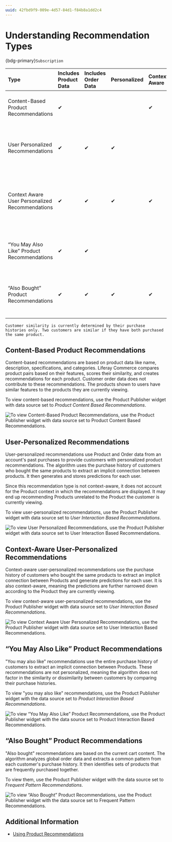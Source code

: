 ```yaml
---
uuid: 42fbd9f9-009e-4d57-84d1-f84b8a1dd2c4
---
```

# Understanding Recommendation Types

{bdg-primary}`Subscription`

| Type | Includes Product Data  | Includes Order Data  | Personalized  | Context Aware  | Frequency  | Description  |
|:--|:--|:--|:--|:--|:--|:--|
| Content-Based Product Recommendations  |  &#10004; |   |   |  &#10004;  |   | Recommends similar products to the Product being viewed  |
| User Personalized Recommendations  |  &#10004;  |  &#10004;  |  &#10004;  |   |   | Recommends products based on the purchase history of similar customers  |
| Context Aware User Personalized Recommendations   |  &#10004;  |  &#10004;  |  &#10004;  |  &#10004;  |   | Recommends products of similar categories based on the purchase history of similar customers  |
| “You May Also Like” Product Recommendations  |  &#10004;  |  &#10004;  |   |   |   | Recommends products based on the purchase history of all customers  |
| “Also Bought” Product Recommendations  |  &#10004;  |  &#10004;  |  &#10004;  |  &#10004;  |  &#10004;  | Recommends products frequently purchased with the viewed Product  |

```{important}
Customer similarity is currently determined by their purchase histories only. Two customers are similar if they have both purchased the same product.
```

## Content-Based Product Recommendations

Content-based recommendations are based on product data like name, description, specifications, and categories. Liferay Commerce compares product pairs based on their features, scores their similarity, and creates recommendations for each product. Customer order data does not contribute to these recommendations. The products shown to users have similar features to the products they are currently viewing.

To view content-based recommendations, use the Product Publisher widget with data source set to *Product Content Based Recommendations*.

![To view Content-Based Product Recommendations, use the Product Publisher widget with data source set to Product Content Based Recommendations.](./understanding-recommendation-types/images/01.png)

## User-Personalized Recommendations

User-personalized recommendations use Product and Order data from an account's past purchases to provide customers with personalized product recommendations. The algorithm uses the purchase history of customers who bought the same products to extract an implicit connection between products. It then generates and stores predictions for each user.

Since this recommendation type is not context-aware, it does not account for the Product context in which the recommendations are displayed. It may end up recommending Products unrelated to the Product the customer is currently viewing.

To view user-personalized recommendations, use the Product Publisher widget with data source set to *User Interaction Based Recommendations*.

![To view User Personalized Recommendations, use the Product Publisher widget with data source set to User Interaction Based Recommendations.](./understanding-recommendation-types/images/02.png)

## Context-Aware User-Personalized Recommendations

Context-aware user-personalized recommendations use the purchase history of customers who bought the same products to extract an implicit connection between Products and generate predictions for each user. It is also context-aware, meaning the predictions are further narrowed down according to the Product they are currently viewing.

To view context-aware user-personalized recommendations, use the Product Publisher widget with data source set to *User Interaction Based Recommendations*.

![To view Context Aware User Personalized Recommendations, use the Product Publisher widget with data source set to User Interaction Based Recommendations.](./understanding-recommendation-types/images/02.png)

## “You May Also Like” Product Recommendations

"You may also like" recommendations use the entire purchase history of customers to extract an implicit connection between Products. These recommendations are not personalized, meaning the algorithm does not factor in the similarity or dissimilarity between customers by comparing their purchase histories.

To view "you may also like" recommendations, use the Product Publisher widget with the data source set to *Product Interaction Based Recommendations*.

![To view “You May Also Like” Product Recommendations, use the Product Publisher widget with the data source set to Product Interaction Based Recommendations.](./understanding-recommendation-types/images/03.png)

## “Also Bought” Product Recommendations

"Also bought" recommendations are based on the current cart content. The algorithm analyzes global order data and extracts a common pattern from each customer's purchase history. It then identifies sets of products that are frequently purchased together.

To view them, use the Product Publisher widget with the data source set to *Frequent Pattern Recommendations*.

![To view “Also Bought” Product Recommendations, use the Product Publisher widget with the data source set to Frequent Pattern Recommendations.](./understanding-recommendation-types/images/04.png)

## Additional Information

* [Using Product Recommendations](./using-product-recommendations.md)
